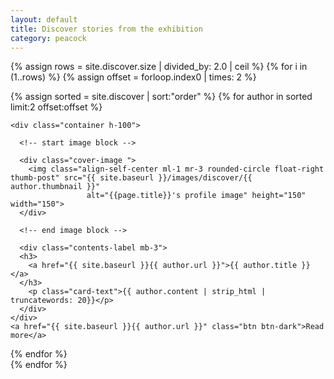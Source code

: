 ```yaml
---
layout: default
title: Discover stories from the exhibition
category: peacock
---
```

{% assign rows = site.discover.size | divided_by: 2.0 | ceil %}
{% for i in (1..rows) %}
  {% assign offset = forloop.index0 | times: 2 %}
  <div class="row">
  {% assign sorted = site.discover | sort:"order" %}
  {% for author in sorted limit:2 offset:offset %}
  <div class="col-md-6 mb-3">
    <div class="card card-body h-100
    intro-card ">

    <div class="container h-100">

      <!-- start image block -->

      <div class="cover-image ">
        <img class="align-self-center ml-1 mr-3 rounded-circle float-right thumb-post" src="{{ site.baseurl }}/images/discover/{{ author.thumbnail }}"
                     alt="{{page.title}}'s profile image" height="150" width="150">
      </div>

      <!-- end image block -->

      <div class="contents-label mb-3">
      <h3>
        <a href="{{ site.baseurl }}{{ author.url }}">{{ author.title }}</a>
      </h3>
        <p class="card-text">{{ author.content | strip_html | truncatewords: 20}}</p>
      </div>
    </div>
    <a href="{{ site.baseurl }}{{ author.url }}" class="btn btn-dark">Read more</a>
  </div>

  </div>
  {% endfor %}
  </div>
  {% endfor %}
